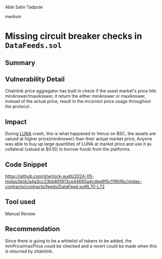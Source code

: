 Able Satin Tadpole

medium

# Missing circuit breaker checks in `DataFeeds.sol`

## Summary
## Vulnerability Detail
Chainlink price aggregator has built in check if the asset market's price hits minAnswer/maxAnswer, it return the either minAnswer or maxAnswer, instead of the actual price, result in the incorrect price usage throughout the protocol .
## Impact
During [LUNA](https://rekt.news/venus-blizz-rekt/) crash, this is what happened to Venus on BSC, the assets are valued at higher price(minAnswer) than their actual market price, Anyone was able to buy up large quantities of LUNA at market price and use it as collateral (valued at $0.10) to borrow funds from the platforms.


## Code Snippet
https://github.com/sherlock-audit/2024-05-midas/blob/a4a3cc23bb891913ce44665a4cdea9f5c1190f6c/midas-contracts/contracts/feeds/DataFeed.sol#L70-L72
## Tool used

Manual Review

## Recommendation
Since there is going to be a whitelist of tokens to be added, the minPrice/maxPrice could be checked and a revert could be made when this is returned by chainlink.